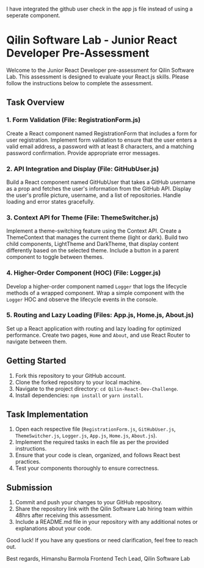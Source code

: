 I have integrated the github user check in the app js file instead of using a seperate component.








# Qilin Software Lab - Junior React Developer Pre-Assessment

Welcome to the Junior React Developer pre-assessment for Qilin Software Lab. This assessment is designed to evaluate your React.js skills. Please follow the instructions below to complete the assessment.

## Task Overview

### 1. Form Validation (File: RegistrationForm.js)

Create a React component named RegistrationForm that includes a form for user registration. Implement form validation to ensure that the user enters a valid email address, a password with at least 8 characters, and a matching password confirmation. Provide appropriate error messages.

### 2. API Integration and Display (File: GitHubUser.js)

Build a React component named GitHubUser that takes a GitHub username as a prop and fetches the user's information from the GitHub API. Display the user's profile picture, username, and a list of repositories. Handle loading and error states gracefully.

### 3. Context API for Theme (File: ThemeSwitcher.js)

Implement a theme-switching feature using the Context API. Create a ThemeContext that manages the current theme (light or dark). Build two child components, LightTheme and DarkTheme, that display content differently based on the selected theme. Include a button in a parent component to toggle between themes.

### 4. Higher-Order Component (HOC) (File: Logger.js)

Develop a higher-order component named `Logger` that logs the lifecycle methods of a wrapped component. Wrap a simple component with the `Logger` HOC and observe the lifecycle events in the console.

### 5. Routing and Lazy Loading (Files: App.js, Home.js, About.js)

Set up a React application with routing and lazy loading for optimized performance. Create two pages, `Home` and `About`, and use React Router to navigate between them.

## Getting Started

1. Fork this repository to your GitHub account.
2. Clone the forked repository to your local machine.
3. Navigate to the project directory: `cd Qilin-React-Dev-Challenge`.
4. Install dependencies: `npm install` or `yarn install`.

## Task Implementation

1. Open each respective file (`RegistrationForm.js`, `GitHubUser.js`, `ThemeSwitcher.js`, `Logger.js`, `App.js`, `Home.js`, `About.js`).
2. Implement the required tasks in each file as per the provided instructions.
3. Ensure that your code is clean, organized, and follows React best practices.
4. Test your components thoroughly to ensure correctness.

## Submission

1. Commit and push your changes to your GitHub repository.
2. Share the repository link with the Qilin Software Lab hiring team within 48hrs after receiving this assessment.
3. Include a README.md file in your repository with any additional notes or explanations about your code.

Good luck! If you have any questions or need clarification, feel free to reach out.

Best regards,
Himanshu Barmola
Frontend Tech Lead,
Qilin Software Lab
